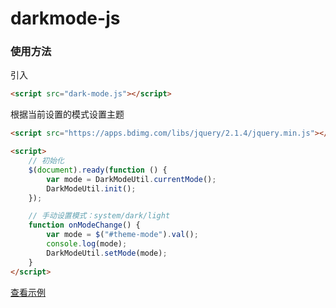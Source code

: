 # darkmode-js


### 使用方法

引入
``` html
<script src="dark-mode.js"></script>
```

根据当前设置的模式设置主题
``` html
<script src="https://apps.bdimg.com/libs/jquery/2.1.4/jquery.min.js"></script>

<script>
    // 初始化
    $(document).ready(function () {
        var mode = DarkModeUtil.currentMode();
        DarkModeUtil.init();
    });

    // 手动设置模式：system/dark/light
    function onModeChange() {
        var mode = $("#theme-mode").val();
        console.log(mode);
        DarkModeUtil.setMode(mode);
    }
</script>
```

[查看示例](https://crayonxiaoxin.github.io/darkmode-js/)